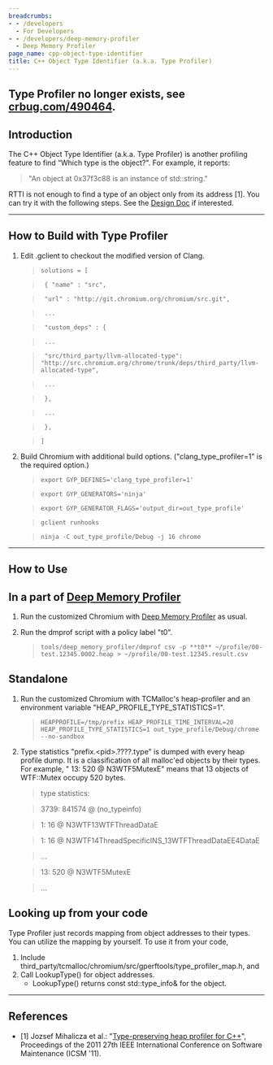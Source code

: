 ```yaml
---
breadcrumbs:
- - /developers
  - For Developers
- - /developers/deep-memory-profiler
  - Deep Memory Profiler
page_name: cpp-object-type-identifier
title: C++ Object Type Identifier (a.k.a. Type Profiler)
---
```


## Type Profiler no longer exists, see [crbug.com/490464](https://code.google.com/p/chromium/issues/detail).

## Introduction

The C++ Object Type Identifier (a.k.a. Type Profiler) is another profiling
feature to find “Which type is the object?". For example, it reports:

> "An object at 0x37f3c88 is an instance of std::string."

RTTI is not enough to find a type of an object only from its address \[1\]. You
can try it with the following steps. See the [Design
Doc](https://docs.google.com/document/d/1DvgxYxrMH_v196YhPebAMaD7qMR3utTN4-ytVdZLPWE/edit)
if interested.

---

## How to Build with Type Profiler

1.  Edit .gclient to checkout the modified version of Clang.

    > `solutions = [`

    > ` { "name" : "src",`

    > ` "url" : "http://git.chromium.org/chromium/src.git",`

    > ` ...`

    > ` "custom_deps" : {`

    > ` ...`

    > ` "src/third_party/llvm-allocated-type":
    > "http://src.chromium.org/chrome/trunk/deps/third_party/llvm-allocated-type",`

    > ` ...`

    > ` },`

    > ` ...`

    > ` },`

    > `]`

2.  Build Chromium with additional build options.
            ("clang_type_profiler=1" is the required option.)

    > `export GYP_DEFINES='clang_type_profiler=1'`

    > `export GYP_GENERATORS='ninja'`

    > `export GYP_GENERATOR_FLAGS='output_dir=out_type_profile'`

    > `gclient runhooks`

    > `ninja -C out_type_profile/Debug -j 16 chrome`

---

## How to Use

## In a part of [Deep Memory Profiler](/developers/deep-memory-profiler)

1.  Run the customized Chromium with [Deep Memory
            Profiler](/developers/deep-memory-profiler) as usual.
2.  Run the dmprof script with a policy label "t0".

    > `tools/deep_memory_profiler/dmprof csv -p **t0**
    > ~/profile/00-test.12345.0002.heap > ~/profile/00-test.12345.result.csv`

## Standalone

1.  Run the customized Chromium with TCMalloc's heap-profiler and an
            environment variable "HEAP_PROFILE_TYPE_STATISTICS=1".

    > `HEAPPROFILE=/tmp/prefix HEAP_PROFILE_TIME_INTERVAL=20
    > HEAP_PROFILE_TYPE_STATISTICS=1 out_type_profile/Debug/chrome --no-sandbox`

2.  Type statistics "prefix.&lt;pid&gt;.????.type" is dumped with every
            heap profile dump. It is a classification of all malloc'ed objects
            by their types. For example, " 13: 520 @ N3WTF5MutexE" means that 13
            objects of WTF::Mutex occupy 520 bytes.

    > type statistics:

    > 3739: 841574 @ (no_typeinfo)

    > 1: 16 @ N3WTF13WTFThreadDataE

    > 1: 16 @ N3WTF14ThreadSpecificINS_13WTFThreadDataEE4DataE

    > ...

    > 13: 520 @ N3WTF5MutexE

    > ...

## Looking up from your code

Type Profiler just records mapping from object addresses to their types. You can
utilize the mapping by yourself. To use it from your code,

1.  Include
            third_party/tcmalloc/chromium/src/gperftools/type_profiler_map.h,
            and
2.  Call LookupType() for object addresses.
    *   LookupType() returns const std::type_info& for the object.

---

## References

*   \[1\] Jozsef Mihalicza et al.: "[Type-preserving heap profiler for
            C++](http://ieeexplore.ieee.org/xpl/freeabs_all.jsp)", Proceedings
            of the 2011 27th IEEE International Conference on Software
            Maintenance (ICSM '11).
